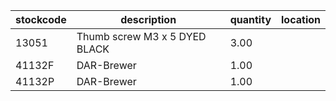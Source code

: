 |stockcode|description|quantity|location|
|---------|-----------|--------|--------|
|13051|Thumb screw M3 x 5 DYED BLACK|3.00||
|41132F|DAR-Brewer|1.00||
|41132P|DAR-Brewer|1.00||
